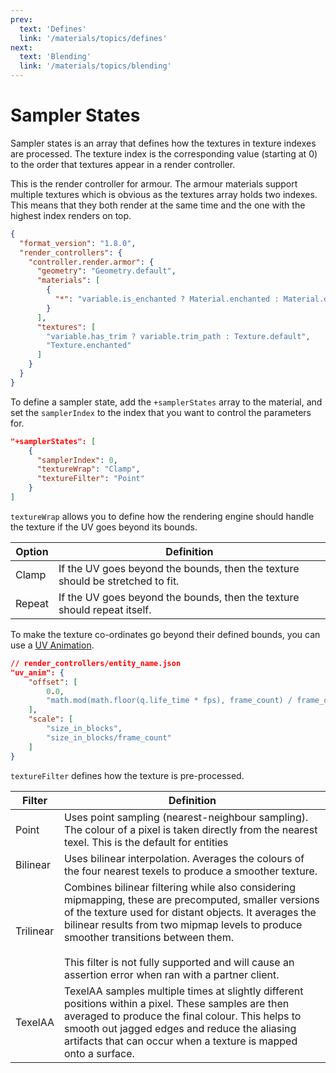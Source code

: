 ```yaml
---
prev:
  text: 'Defines'
  link: '/materials/topics/defines'
next:
  text: 'Blending'
  link: '/materials/topics/blending'
---
```


# Sampler States

Sampler states is an array that defines how the textures in texture indexes are processed. The texture index is the corresponding value (starting at 0) to the order that textures appear in a render controller.  

This is the render controller for armour. The armour materials support multiple textures which is obvious as the textures array holds two indexes. This means that they both render at the same time and the one with the highest index renders on top.

```json title:"armor.render_controllers.json"
{
  "format_version": "1.8.0",
  "render_controllers": {
    "controller.render.armor": {
      "geometry": "Geometry.default",
      "materials": [
        {
          "*": "variable.is_enchanted ? Material.enchanted : Material.default"
        }
      ],
      "textures": [
        "variable.has_trim ? variable.trim_path : Texture.default",
        "Texture.enchanted"
      ]
    }
  }
}
```

To define a sampler state, add the `+samplerStates` array to the material, and set the `samplerIndex` to the index that you want to control the parameters for.

```json
"+samplerStates": [
    {
      "samplerIndex": 0,
      "textureWrap": "Clamp",
      "textureFilter": "Point"
    }
]
```

`textureWrap` allows you to define how the rendering engine should handle the texture if the UV goes beyond its bounds.

| **Option** | **Definition**                                                                 |
| ---------- | ------------------------------------------------------------------------------ |
| Clamp      | If the UV goes beyond the bounds, then the texture should be stretched to fit. |
| Repeat     | If the UV goes beyond the bounds, then the texture should repeat itself.       |

To make the texture co-ordinates go beyond their defined bounds, you can use a [UV Animation](/materials/topics/defines.md#uv-animation).

```json
// render_controllers/entity_name.json
"uv_anim": {
    "offset": [
        0.0,
        "math.mod(math.floor(q.life_time * fps), frame_count) / frame_count"
    ],
    "scale": [
        "size_in_blocks",      
        "size_in_blocks/frame_count"
    ]
}
```

`textureFilter` defines how the texture is pre-processed.

| Filter    | Definition                                                                                                                                                                                                                                                                                                                                                        |
| --------- | ----------------------------------------------------------------------------------------------------------------------------------------------------------------------------------------------------------------------------------------------------------------------------------------------------------------------------------------------------------------- |
| Point     | Uses point sampling (nearest-neighbour sampling). The colour of a pixel is taken directly from the nearest texel. This is the default for entities                                                                                                                                                                                                                |
| Bilinear  | Uses bilinear interpolation. Averages the colours of the four nearest texels to produce a smoother texture.                                                                                                                                                                                                                                                       |
| Trilinear | Combines bilinear filtering while also considering mipmapping, these are precomputed, smaller versions of the texture used for distant objects. It averages the bilinear results from two mipmap levels to produce smoother transitions between them.<br><br>This filter is not fully supported and will cause an assertion error when ran with a partner client. |
| TexelAA   | TexelAA samples multiple times at slightly different positions within a pixel. These samples are then averaged to produce the final colour. This helps to smooth out jagged edges and reduce the aliasing artifacts that can occur when a texture is mapped onto a surface.                                                                                       |

